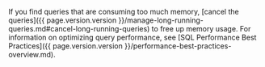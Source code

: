If you find queries that are consuming too much memory, [cancel the queries]({{ page.version.version }}/manage-long-running-queries.md#cancel-long-running-queries) to free up memory usage. For information on optimizing query performance, see [SQL Performance Best Practices]({{ page.version.version }}/performance-best-practices-overview.md).